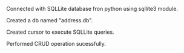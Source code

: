 Connected with SQLLite database fron python using sqllite3 module.

Created a db named "address.db".

Created cursor to execute SQLLite queries.

Performed CRUD operation sucessfully.